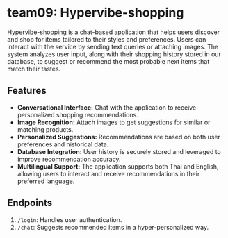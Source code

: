 # team09: Hypervibe-shopping

Hypervibe-shopping is a chat-based application that helps users discover and shop for items tailored to their styles and preferences. Users can interact with the service by sending text queries or attaching images. The system analyzes user input, along with their shopping history stored in our database, to suggest or recommend the most probable next items that match their tastes.

## Features
- **Conversational Interface:** Chat with the application to receive personalized shopping recommendations.
- **Image Recognition:** Attach images to get suggestions for similar or matching products.
- **Personalized Suggestions:** Recommendations are based on both user preferences and historical data.
- **Database Integration:** User history is securely stored and leveraged to improve recommendation accuracy.
- **Multilingual Support:** The application supports both Thai and English, allowing users to interact and receive recommendations in their preferred language.

## Endpoints
1. `/login`: Handles user authentication.
2. `/chat`: Suggests recommended items in a hyper-personalized way.
